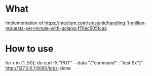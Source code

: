 # What 
Implementation of <https://medium.com/smsjunk/handling-1-million-requests-per-minute-with-golang-f70ac505fcaa>
# How to use
for x in {1..50}; do curl -X "PUT" --data "{\"command\" : \"test $x\"}" http://127.0.0.1:8080/jobs; done
